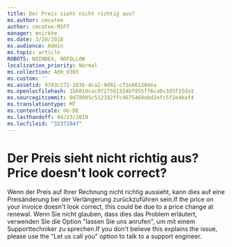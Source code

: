 ```yaml
---
title: Der Preis sieht nicht richtig aus?
ms.author: cmcatee
author: cmcatee-MSFT
manager: mnirkhe
ms.date: 3/20/2018
ms.audience: Admin
ms.topic: article
ROBOTS: NOINDEX, NOFOLLOW
localization_priority: Normal
ms.collection: Adm_O365
ms.custom: ''
ms.assetid: 9703c272-2836-4ca2-9d91-cf1e86120dea
ms.openlocfilehash: 1bb010cac9727561554bf955f76ca0c3d3f15da1
ms.sourcegitcommit: 9d78905c512192ffc4675468abd2efc5f2e4baf4
ms.translationtype: MT
ms.contentlocale: de-DE
ms.lasthandoff: 04/23/2019
ms.locfileid: "32372847"
---
```

# <a name="price-doesnt-look-correct"></a><span data-ttu-id="38c0f-102">Der Preis sieht nicht richtig aus?</span><span class="sxs-lookup"><span data-stu-id="38c0f-102">Price doesn't look correct?</span></span>

<span data-ttu-id="38c0f-103">Wenn der Preis auf Ihrer Rechnung nicht richtig aussieht, kann dies auf eine Preisänderung bei der Verlängerung zurückzuführen sein.</span><span class="sxs-lookup"><span data-stu-id="38c0f-103">If the price on your invoice doesn't look correct, this could be due to a price change at renewal.</span></span> <span data-ttu-id="38c0f-104">Wenn Sie nicht glauben, dass dies das Problem erläutert, verwenden Sie die Option "lassen Sie uns anrufen", um mit einem Supporttechniker zu sprechen.</span><span class="sxs-lookup"><span data-stu-id="38c0f-104">If you don't believe this explains the issue, please use the "Let us call you" option to talk to a support engineer.</span></span>
  

